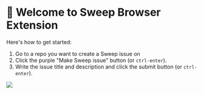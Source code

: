 # 🎉 Welcome to Sweep Browser Extension

Here's how to get started:

1. Go to a repo you want to create a Sweep issue on
2. Click the purple "Make Sweep issue" button (or `ctrl-enter`).
3. Write the issue title and description and click the submit button (or `ctrl-enter`).

![](../extension/sweep_extension_demo_video.gif)
